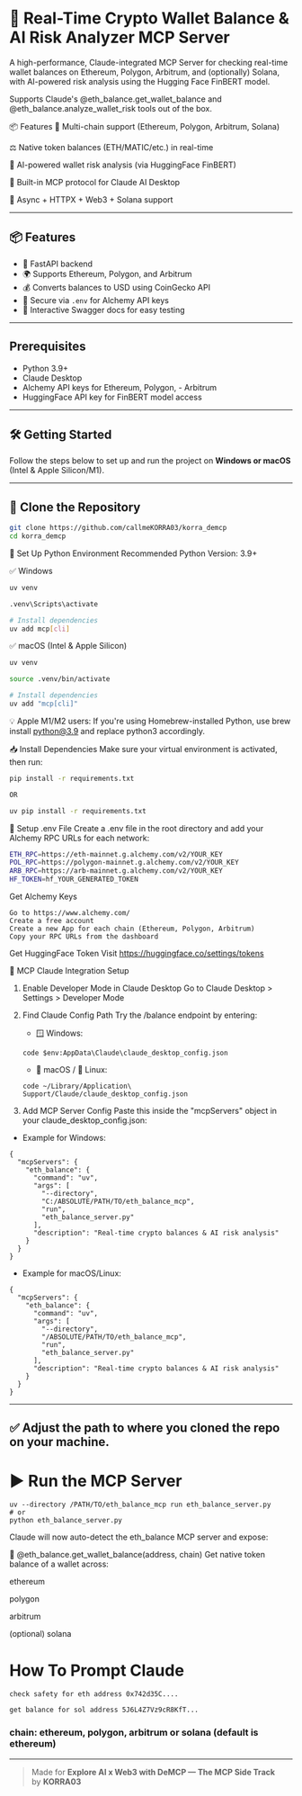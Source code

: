 # 🚀 Real-Time Crypto Wallet Balance & AI Risk Analyzer MCP Server

A high-performance, Claude-integrated MCP Server for checking real-time wallet balances on Ethereum, Polygon, Arbitrum, and (optionally) Solana, with AI-powered risk analysis using the Hugging Face FinBERT model.

Supports Claude's @eth_balance.get_wallet_balance and @eth_balance.analyze_wallet_risk tools out of the box.

📦 Features
🔗 Multi-chain support (Ethereum, Polygon, Arbitrum, Solana)

⚖️ Native token balances (ETH/MATIC/etc.) in real-time

🤖 AI-powered wallet risk analysis (via HuggingFace FinBERT)

🧠 Built-in MCP protocol for Claude AI Desktop

🧪 Async + HTTPX + Web3 + Solana support

---

## 📦 Features

- 🚀 FastAPI backend
- 🌍 Supports Ethereum, Polygon, and Arbitrum
- 💰 Converts balances to USD using CoinGecko API
- 🔐 Secure via `.env` for Alchemy API keys
- 🧪 Interactive Swagger docs for easy testing

---

## Prerequisites

- Python 3.9+
- Claude Desktop
- Alchemy API keys for Ethereum, Polygon, - Arbitrum
- HuggingFace API key for FinBERT model access

---

## 🛠️ Getting Started

Follow the steps below to set up and run the project on **Windows or macOS** (Intel & Apple Silicon/M1).

---

## 📁 Clone the Repository

```bash
git clone https://github.com/callmeKORRA03/korra_demcp
cd korra_demcp
```

🐍 Set Up Python Environment
Recommended Python Version: 3.9+

✅ Windows

```bash
uv venv

.venv\Scripts\activate

# Install dependencies
uv add mcp[cli]
```

✅ macOS (Intel & Apple Silicon)

```bash
uv venv

source .venv/bin/activate

# Install dependencies
uv add "mcp[cli]"
```

💡 Apple M1/M2 users: If you're using Homebrew-installed Python, use brew install python@3.9 and replace python3 accordingly.

📥 Install Dependencies
Make sure your virtual environment is activated, then run:

```bash
pip install -r requirements.txt

OR

uv pip install -r requirements.txt
```

🔐 Setup .env File
Create a .env file in the root directory and add your Alchemy RPC URLs for each network:

```bash
ETH_RPC=https://eth-mainnet.g.alchemy.com/v2/YOUR_KEY
POL_RPC=https://polygon-mainnet.g.alchemy.com/v2/YOUR_KEY
ARB_RPC=https://arb-mainnet.g.alchemy.com/v2/YOUR_KEY
HF_TOKEN=hf_YOUR_GENERATED_TOKEN
```

Get Alchemy Keys

```
Go to https://www.alchemy.com/
Create a free account
Create a new App for each chain (Ethereum, Polygon, Arbitrum)
Copy your RPC URLs from the dashboard
```

Get HuggingFace Token
Visit https://huggingface.co/settings/tokens

🧠 MCP Claude Integration Setup

1. Enable Developer Mode in Claude Desktop
   Go to Claude Desktop > Settings > Developer Mode

2. Find Claude Config Path
   Try the /balance endpoint by entering:

   - 🪟 Windows:

   ```
   code $env:AppData\Claude\claude_desktop_config.json
   ```

   - 🍎 macOS / 🐧 Linux:

   ```
   code ~/Library/Application\ Support/Claude/claude_desktop_config.json
   ```

3. Add MCP Server Config
   Paste this inside the "mcpServers" object in your claude_desktop_config.json:

- Example for Windows:

```
{
  "mcpServers": {
    "eth_balance": {
      "command": "uv",
      "args": [
        "--directory",
        "C:/ABSOLUTE/PATH/TO/eth_balance_mcp",
        "run",
        "eth_balance_server.py"
      ],
      "description": "Real-time crypto balances & AI risk analysis"
    }
  }
}
```

- Example for macOS/Linux:

```
{
  "mcpServers": {
    "eth_balance": {
      "command": "uv",
      "args": [
        "--directory",
        "/ABSOLUTE/PATH/TO/eth_balance_mcp",
        "run",
        "eth_balance_server.py"
      ],
      "description": "Real-time crypto balances & AI risk analysis"
    }
  }
}
```

---

## ✅ Adjust the path to where you cloned the repo on your machine.

# ▶️ Run the MCP Server

```
uv --directory /PATH/TO/eth_balance_mcp run eth_balance_server.py
# or
python eth_balance_server.py
```

Claude will now auto-detect the eth_balance MCP server and expose:

🔹 @eth_balance.get_wallet_balance(address, chain)
Get native token balance of a wallet across:

ethereum

polygon

arbitrum

(optional) solana

# How To Prompt Claude

```
check safety for eth address 0x742d35C....

get balance for sol address 5J6L4Z7Vz9cR8KfT...
```

### chain: ethereum, polygon, arbitrum or solana (default is ethereum)

---

> Made for **Explore AI x Web3 with DeMCP — The MCP Side Track**  
> by **KORRA03**
